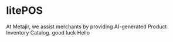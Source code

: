 # litePOS
At Metajir, we assist merchants by providing AI-generated Product Inventory Catalog.
good luck Hello